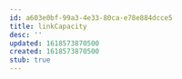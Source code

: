 ```yaml
---
id: a603e0bf-99a3-4e33-80ca-e78e884dcce5
title: linkCapacity
desc: ''
updated: 1618573870500
created: 1618573870500
stub: true
---
```



